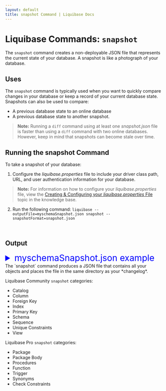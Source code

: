 ```yaml
---
layout: default
title: snapshot Command | Liquibase Docs
---
```


# Liquibase Commands: `snapshot`
The `snapshot` command creates a non-deployable JSON file that represents the current state of your database. A snapshot is like a photograph of your database.

## Uses
The `snapshot` command is typically used when you want to quickly compare changes in your database or keep a record of your current database state. Snapshots can also be used to compare:
+ A previous database state to an online database
+ A previous database state to another snapshot.
> **Note:** Running a `diff` command using at least one *snapshot.json* file is faster than using a `diff` command with two online databases. However, keep in mind that snapshots can become stale over time.

## Running the snapshot Command
To take a snapshot of your database:
1.	Configure the *liquibase.properties* file to include your driver class path, URL, and user authentication information for your database.
> **Note:** For information on how to configure your *liquibase.properties* file, view the [Creating & Configuring your *liquibase.properties* File](config_properties.html) topic in the knowledge base.
2.	Run the following command: `liquibase --outputFile=myschemaSnapshot.json snapshot --snapshotFormat=snapshot.json`

 
## Output
<details>
<summary style="font-size:200%;color:blue;">myschemaSnapshot.json example</summary>
<br>
{% highlight json %}
{
  "snapshot": {
    "created": "2019-10-23T16:10:40.306",
    "database": {
      "productVersion": "Oracle Database 11g Enterprise Edition Release 11.2.0.1.0 - 64bit Production\nWith the Partitioning option",
      "shortName": "oracle",
      "majorVersion": "11",
      "minorVersion": "2",
      "user": "MYSCHEMA",
      "productName": "Oracle",
      "url": "jdbc:oracle:thin:@localhost:1521:ORCL"
      },
    "objects": {
      "com.datical.liquibase.ext.appdba.synonym.Synonym": [
        {
          "synonym": {
            "name": "PRIVATETABLESYN",
            "objectName": "PRIMARY_TABLE",
            "objectSchema": "liquibase.structure.core.Schema#b689101",
            "private": true,
            "schema": "liquibase.structure.core.Schema#b689101",
            "snapshotId": "b689152"
          }
        }]
      ,
      "liquibase.structure.core.Catalog": [
        {
          "catalog": {
            "default": true,
            "name": "MYSCHEMA",
            "snapshotId": "b689100"
          }
        }]
      ,
      "liquibase.structure.core.Column": [
        {
          "column": {
            "defaultValue": "1!{java.math.BigDecimal}",
            "name": "ACTIVE",
            "nullable": true,
            "order": "3!{java.lang.Integer}",
            "relation": "liquibase.structure.core.Table#b689129",
            "snapshotId": "b689133",
            "type": {
              "columnSize": "1!{java.lang.Integer}",
              "dataTypeId": "3!{java.lang.Integer}",
              "decimalDigits": "0!{java.lang.Integer}",
              "typeName": "NUMBER"
            }
          }
        }]
      ,
      "liquibase.structure.core.Index": [
        {
          "index": {
            "columns": [
              "liquibase.structure.core.Column#b689137"]
            ,
            "name": "PK_DATABASECHANGELOGLOCK",
            "snapshotId": "b689136",
            "table": "liquibase.structure.core.Table#b689135",
            "unique": true
          }
        }]
      ,
      "liquibase.structure.core.PrimaryKey": [
        {
          "primaryKey": {
            "backingIndex": "liquibase.structure.core.Index#b689136",
            "columns": [
              "liquibase.structure.core.Column#b689137"]
            ,
            "name": "PK_DATABASECHANGELOGLOCK",
            "snapshotId": "b689141",
            "table": "liquibase.structure.core.Table#b689135",
            "validate": true
          }
        }]
      ,
      "liquibase.structure.core.Schema": [
        {
          "schema": {
            "catalog": "liquibase.structure.core.Catalog#b689100",
            "default": true,
            "name": "MYSCHEMA",
            "snapshotId": "b689101"
          }
        }]
      ,
      "liquibase.structure.core.Table": [
        {
          "table": {
            "columns": [
              "liquibase.structure.core.Column#b689109",
              "liquibase.structure.core.Column#b689110",
              "liquibase.structure.core.Column#b689111",
              "liquibase.structure.core.Column#b689112",
              "liquibase.structure.core.Column#b689113",
              "liquibase.structure.core.Column#b689114",
              "liquibase.structure.core.Column#b689115",
              "liquibase.structure.core.Column#b689116",
              "liquibase.structure.core.Column#b689117",
              "liquibase.structure.core.Column#b689118",
              "liquibase.structure.core.Column#b689119",
              "liquibase.structure.core.Column#b689120",
              "liquibase.structure.core.Column#b689121",
              "liquibase.structure.core.Column#b689122"]
            ,
            "name": "DATABASECHANGELOG",
            "schema": "liquibase.structure.core.Schema#b689101",
            "snapshotId": "b689108"
          }
        }]
        ,
      "liquibase.structure.core.View": [
        {
          "view": {
            "columns": [
              "liquibase.structure.core.Column#b689149",
              "liquibase.structure.core.Column#b689150",
              "liquibase.structure.core.Column#b689151"]
            ,
            "definition": "SELECT \"ID\",\"NAME\",\"ACTIVE\"\n    \nFROM \"MYSCHEMA\".\"DEPARTMENT\"",
            "editioning": false,
            "name": "VIEW1",
            "schema": "liquibase.structure.core.Schema#b689101",
            "snapshotId": "b689148"
          }
        }]
      ,
    "snapshotControl": {
      "snapshotControl": {
        "includedType": [
          "com.datical.liquibase.ext.appdba.synonym.Synonym",
          "com.datical.liquibase.ext.storedlogic.checkconstraint.CheckConstraint",
          "com.datical.liquibase.ext.storedlogic.databasepackage.DatabasePackage",
          "com.datical.liquibase.ext.storedlogic.databasepackage.DatabasePackageBody",
          "com.datical.liquibase.ext.storedlogic.function.Function",
          "com.datical.liquibase.ext.storedlogic.javalogic.JavaClass",
          "com.datical.liquibase.ext.storedlogic.javalogic.JavaSource",
          "com.datical.liquibase.ext.storedlogic.trigger.Trigger",
          "liquibase.structure.core.Catalog",
          "liquibase.structure.core.Column",
          "liquibase.structure.core.ForeignKey",
          "liquibase.structure.core.Index",
          "liquibase.structure.core.PrimaryKey",
          "liquibase.structure.core.Schema",
          "liquibase.structure.core.Sequence",
          "liquibase.structure.core.StoredProcedure",
          "liquibase.structure.core.Table",
          "liquibase.structure.core.UniqueConstraint",
          "liquibase.structure.core.View"]

        }
      }
    }
  }
}
{% endhighlight %}
</details>
The `snapshot` command produces a JSON file that contains all your objects and places the file in the same directory as your *changelog*.

Liquibase Community `snapshot` categories:
+ Catalog
+ Column
+ Foreign Key
+ Index
+ Primary Key
+ Schema
+ Sequence
+ Unique Constraints
+ View


Liquibase Pro `snapshot` categories:

+ Package
+ Package Body
+ Procedures
+ Function
+ Trigger
+ Synonyms
+ Check Constraints
